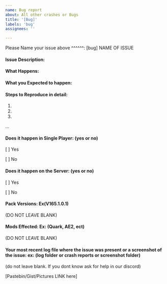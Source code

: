 ```yaml
---
name: Bug report
about: All other crashes or Bugs
title: '[Bug]'
labels: 'bug'
assignees: ''

---
```


Please Name your issue above ^^^^^^: [bug] NAME OF ISSUE
#### Issue Description:


#### What Happens:


#### What you Expected to happen:


#### Steps to Reproduce in detail:
1.
2.
3.
...
#### Does it happen in Single Player: (yes or no)
[ ] Yes

[ ] No

#### Does it happen on the Server: (yes or no)
[ ] Yes

[ ] No

#### Pack Versions: Ex(V165.1.0.1)
(DO NOT LEAVE BLANK) 

#### Mods Effected: Ex: (Quark, AE2, ect) 
(DO NOT LEAVE BLANK)


#### Your most recent log file where the issue was present or a screenshot of the issue:  ex: (log folder or crash reports or screenshot folder)
(do not leave blank. If you dont know ask for help in our discord)

[Pastebin/Gist/Pictures LINK here]
